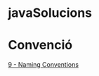 # javaSolucions

# Convenció

[9 - Naming Conventions](https://www.oracle.com/java/technologies/javase/codeconventions-namingconventions.html)
